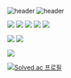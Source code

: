 ![header](https://capsule-render.vercel.app/api?type=waving)
![header](https://capsule-render.vercel.app/api?type=cylinder&color=000000&height=150&section=header&text=javor10&fontColor=ffffff&fontSize=70&animation=fadeIn&fontAlignY=55)


<img src="https://img.shields.io/badge/c-A8B9CC?style=for-the-badge&logo=C&logoColor=white"> <img src="https://img.shields.io/badge/c++-00599C?style=for-the-badge&logo=cplusplus&logoColor=white"> <img src="https://img.shields.io/badge/python-3776AB?style=for-the-badge&logo=python&logoColor=white"> <img src="https://img.shields.io/badge/JAVA-007396?style=for-the-badge&logo=java&logoColor=white"> <img src="https://img.shields.io/badge/javascript-F7DF1E?style=for-the-badge&logo=javascript&logoColor=white">
 
<img src="https://img.shields.io/badge/MySQL-4479A1?style=for-the-badge&logo=MySQL&logoColor=white"> <img src="https://img.shields.io/badge/Oracle-F80000?style=for-the-badge&logo=Oracle&logoColor=white">

<img src="https://img.shields.io/badge/github-181717?style=for-the-badge&logo=github&logoColor=white">

[![Solved.ac
프로필](http://mazassumnida.wtf/api/generate_badge?boj={jmjs1008})](https://solved.ac/{jmjs1008})
